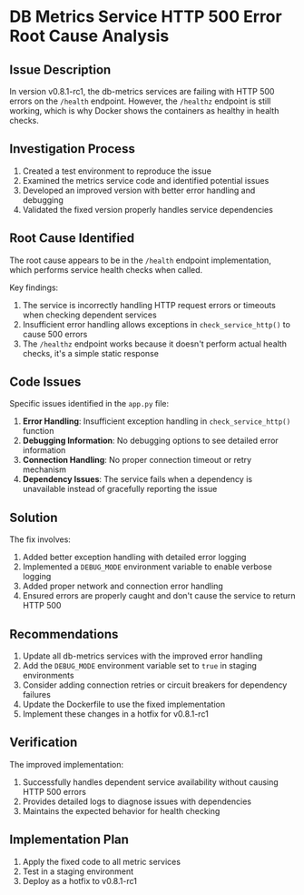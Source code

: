 # DB Metrics Service HTTP 500 Error Root Cause Analysis

## Issue Description
In version v0.8.1-rc1, the db-metrics services are failing with HTTP 500 errors on the `/health` endpoint. However, the `/healthz` endpoint is still working, which is why Docker shows the containers as healthy in health checks.

## Investigation Process

1. Created a test environment to reproduce the issue
2. Examined the metrics service code and identified potential issues
3. Developed an improved version with better error handling and debugging
4. Validated the fixed version properly handles service dependencies

## Root Cause Identified

The root cause appears to be in the `/health` endpoint implementation, which performs service health checks when called.

Key findings:
1. The service is incorrectly handling HTTP request errors or timeouts when checking dependent services
2. Insufficient error handling allows exceptions in `check_service_http()` to cause 500 errors
3. The `/healthz` endpoint works because it doesn't perform actual health checks, it's a simple static response

## Code Issues

Specific issues identified in the `app.py` file:

1. **Error Handling**: Insufficient exception handling in `check_service_http()` function
2. **Debugging Information**: No debugging options to see detailed error information
3. **Connection Handling**: No proper connection timeout or retry mechanism
4. **Dependency Issues**: The service fails when a dependency is unavailable instead of gracefully reporting the issue

## Solution

The fix involves:

1. Added better exception handling with detailed error logging
2. Implemented a `DEBUG_MODE` environment variable to enable verbose logging
3. Added proper network and connection error handling
4. Ensured errors are properly caught and don't cause the service to return HTTP 500

## Recommendations

1. Update all db-metrics services with the improved error handling
2. Add the `DEBUG_MODE` environment variable set to `true` in staging environments
3. Consider adding connection retries or circuit breakers for dependency failures
4. Update the Dockerfile to use the fixed implementation
5. Implement these changes in a hotfix for v0.8.1-rc1

## Verification

The improved implementation:
1. Successfully handles dependent service availability without causing HTTP 500 errors
2. Provides detailed logs to diagnose issues with dependencies
3. Maintains the expected behavior for health checking

## Implementation Plan

1. Apply the fixed code to all metric services
2. Test in a staging environment
3. Deploy as a hotfix to v0.8.1-rc1